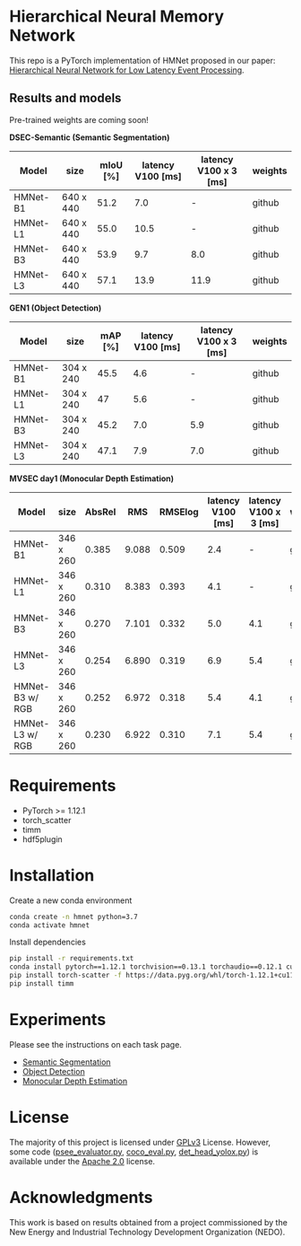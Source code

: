 # Hierarchical Neural Memory Network

This repo is a PyTorch implementation of HMNet proposed in our paper: [Hierarchical Neural Network for Low Latency Event Processing](https://openaccess.thecvf.com/content/CVPR2023/papers/Hamaguchi_Hierarchical_Neural_Memory_Network_for_Low_Latency_Event_Processing_CVPR_2023_paper.pdf).

## Results and models

Pre-trained weights are coming soon!

**DSEC-Semantic (Semantic Segmentation)**

| Model | size | mIoU [%] | latency V100 [ms] | latency V100 x 3 [ms] | weights |
| --- | --- | --- | --- | --- | --- |
| HMNet-B1 | 640 x 440 | 51.2 | 7.0 | - | github |
| HMNet-L1 | 640 x 440 | 55.0 | 10.5 | - | github |
| HMNet-B3 | 640 x 440 | 53.9 | 9.7 | 8.0 | github |
| HMNet-L3 | 640 x 440 | 57.1 | 13.9 | 11.9 | github |

**GEN1 (Object Detection)**

| Model | size | mAP [%] | latency V100 [ms] | latency V100 x 3 [ms] | weights |
| --- | --- | --- | --- | --- | --- |
| HMNet-B1 | 304 x 240 | 45.5 | 4.6 | - | github |
| HMNet-L1 | 304 x 240 | 47 | 5.6 | - | github |
| HMNet-B3 | 304 x 240 | 45.2 | 7.0 | 5.9 | github |
| HMNet-L3 | 304 x 240 | 47.1 | 7.9 | 7.0 | github |

**MVSEC day1 (Monocular Depth Estimation)**

| Model | size | AbsRel | RMS | RMSElog | latency V100 [ms] | latency V100 x 3 [ms] | weights |
| --- | --- | --- | --- | --- | --- | --- | --- |
| HMNet-B1 | 346 x 260 | 0.385 | 9.088 | 0.509 | 2.4 | - | github |
| HMNet-L1 | 346 x 260 | 0.310 | 8.383 | 0.393 | 4.1 | - | github |
| HMNet-B3 | 346 x 260 | 0.270 | 7.101 | 0.332 | 5.0 | 4.1 | github |
| HMNet-L3 | 346 x 260 | 0.254 | 6.890 | 0.319 | 6.9 | 5.4 | github |
| HMNet-B3 w/ RGB | 346 x 260 | 0.252 | 6.972 | 0.318 | 5.4 | 4.1 | github |
| HMNet-L3 w/ RGB | 346 x 260 | 0.230 | 6.922 | 0.310 | 7.1 | 5.4 | github |

# Requirements

- PyTorch >= 1.12.1
- torch_scatter
- timm
- hdf5plugin

# Installation

Create a new conda environment

```bash
conda create -n hmnet python=3.7
conda activate hmnet
```

Install dependencies

```bash
pip install -r requirements.txt
conda install pytorch==1.12.1 torchvision==0.13.1 torchaudio==0.12.1 cudatoolkit=11.3 -c pytorch
pip install torch-scatter -f https://data.pyg.org/whl/torch-1.12.1+cu113.html
pip install timm
```

# Experiments

Please see the instructions on each task page.

- [Semantic Segmentation](https://github.com/hamarh/HMNet/blob/main/experiments/segmentation/README.md)
- [Object Detection](https://github.com/hamarh/HMNet/blob/main/experiments/detection/README.md)
- [Monocular Depth Estimation](https://github.com/hamarh/HMNet/blob/main/experiments/depth/README.md)

# License

The majority of this project is licensed under [GPLv3](https://www.gnu.org/licenses/gpl-3.0.html) License. However, some code ([psee_evaluator.py](https://github.com/hamarh/HMNet_dev/blob/main/experiments/depth/scripts/psee_evaluator.py), [coco_eval.py](https://github.com/hamarh/HMNet_dev/blob/main/experiments/depth/scripts/coco_eval.py), [det_head_yolox.py](https://github.com/hamarh/HMNet_dev/blob/main/hmnet/models/base/head/task_head/det_head_yolox.py)) is available under the [Apache 2.0](http://www.apache.org/licenses/LICENSE-2.0) license.

# Acknowledgments

This work is based on results obtained from a project commissioned by the New Energy and Industrial Technology Development Organization (NEDO).
